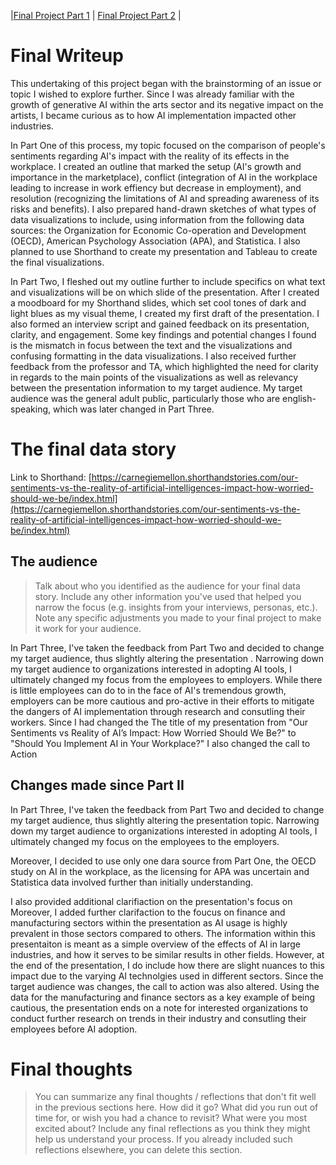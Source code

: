 |[Final Project Part 1](Final-Project-Part-1.md) | [Final Project Part 2](final-project-part-two) |

# Final Writeup

This undertaking of this project began with the brainstorming of an issue or topic I wished to explore further. Since I was already familiar with the growth of generative AI within the arts sector and its negative impact on the artists, I became curious as to how AI implementation impacted other industries. 

In Part One of this process, my topic focused on the comparison of people's sentiments regarding AI's impact with the reality of its effects in the workplace. I created an outline that marked the setup (AI's growth and importance in the marketplace), conflict (integration of AI in the workplace leading to increase in work effiency but decrease in employment), and resolution (recognizing the limitations of AI and spreading awareness of its risks and benefits). I also prepared hand-drawn sketches of what types of data visualizations to include, using information from the following data sources: the Organization for Economic Co-operation and Development (OECD), American Psychology Association (APA), and Statistica. I also planned to use Shorthand to create my presentation and Tableau to create the final visualizations. 

In Part Two, I fleshed out my outline further to include specifics on what text and visualizations will be on which slide of the presentation. After I created a moodboard for my Shorthand slides, which set cool tones of dark and light blues as my visual theme, I created my first draft of the presentation. I also formed an interview script and gained feedback on its presentation, clarity, and engagement. Some key findings and potential changes I found is the mismatch in focus between the text and the visualizations and confusing formatting in the data visualizations. I also received further feedback from the professor and TA, which highlighted the need for clarity in regards to the main points of the visualizations as well as relevancy between the presentation information to my target audience. My target audience was the general adult public, particularly those who are english-speaking, which was later changed in Part Three.


# The final data story
Link to Shorthand: [https://carnegiemellon.shorthandstories.com/our-sentiments-vs-the-reality-of-artificial-intelligences-impact-how-worried-should-we-be/index.html](https://carnegiemellon.shorthandstories.com/our-sentiments-vs-the-reality-of-artificial-intelligences-impact-how-worried-should-we-be/index.html) 



## The audience
> Talk about who you identified as the audience for your final data story.  Include any other information you've used that helped you narrow the focus (e.g. insights from your interviews, personas, etc.).  Note any specific adjustments you made to your final project to make it work for your audience.

In Part Three, I've taken the feedback from Part Two and decided to change my target audience, thus slightly altering the presentation . Narrowing down my target audience to organizations interested in adopting AI tools, I ultimately changed my focus from the employees to employers. While there is little employees can do to in the face of AI's tremendous growth, employers can be more cautious and pro-active in their efforts to mitigate the dangers of AI implementation through research and consutling their workers. Since I had changed the The title of my presentation from "Our Sentiments vs Reality of AI’s Impact: How Worried Should We Be?" to "Should You Implement AI in Your Workplace?" I also changed the call to Action 



## Changes made since Part II

In Part Three, I've taken the feedback from Part Two and decided to change my target audience, thus slightly altering the presentation topic. Narrowing down my target audience to organizations interested in adopting AI tools, I ultimately changed my focus on the employees to the employers. 


 Moreover, I decided to use only one dara source from Part One, the OECD study on AI in the workplace, as the licensing for APA was uncertain and Statistica data involved further than initially 
understanding. 



I also provided additional clarifiaction on the presentation's focus on 
Moreover, I added further clarifaction to the foucus on finance and manufacturing sectors within the presentation as AI usage is highly prevalent in those sectors compared to others. The information within this presentaiton is meant as a simple overview of the effects of AI in large industries, and how it serves to be similar results in other fields. However, at the end of the presentation, I do include how there are slight nuances to this impact due to the varying AI technolgies used in different sectors. Since the target audience was changes, the call to action was also altered. Using the data for the manufacturing and finance sectors as a key example of being cautious, the presentation ends on a note for interested organizations to conduct further research on trends in their industry and consutling their employees before AI adoption.


# Final thoughts
> You can summarize any final thoughts / reflections that don't fit well in the previous sections here.  How did it go?  What did you run out of time for, or wish you had a chance to revisit?  What were you most excited about?  Include any final reflections as you think they might help us understand your process.  If you already included such reflections elsewhere, you can delete this section. 


